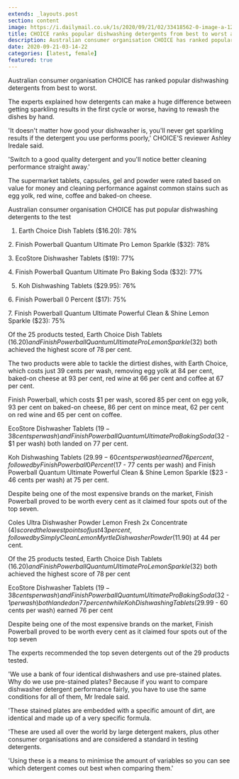 ```yaml
---
extends: _layouts.post
section: content
image: https://i.dailymail.co.uk/1s/2020/09/21/02/33418562-0-image-a-123_1600653135997.jpg 
title: CHOICE ranks popular dishwashing detergents from best to worst after putting brands to the test 
description: Australian consumer organisation CHOICE has ranked popular dishwashing detergents from best to worst. 
date: 2020-09-21-03-14-22 
categories: [latest, female] 
featured: true 
--- 
```

Australian consumer organisation CHOICE has ranked popular dishwashing detergents from best to worst.

The experts explained how detergents can make a huge difference between getting sparkling results in the first cycle or worse, having to rewash the dishes by hand.

'It doesn't matter how good your dishwasher is, you'll never get sparkling results if the detergent you use performs poorly,' CHOICE'S reviewer Ashley Iredale said.

'Switch to a good quality detergent and you'll notice better cleaning performance straight away.'

The supermarket tablets, capsules, gel and powder were rated based on value for money and cleaning performance against common stains such as egg yolk, red wine, coffee and baked-on cheese.

Australian consumer organisation CHOICE has put popular dishwashing detergents to the test

1. Earth Choice Dish Tablets ($16.20): 78%

2. Finish Powerball Quantum Ultimate Pro Lemon Sparkle ($32): 78%

3. EcoStore Dishwasher Tablets ($19): 77%

4. Finish Powerball Quantum Ultimate Pro Baking Soda ($32): 77% 

5. Koh Dishwashing Tablets ($29.95): 76% 

6. Finish Powerball 0 Percent ($17): 75% 

7. Finish Powerball Quantum Ultimate Powerful Clean & Shine Lemon Sparkle ($23): 75%

Of the 25 products tested, Earth Choice Dish Tablets ($16.20) and Finish Powerball Quantum Ultimate Pro Lemon Sparkle ($32) both achieved the highest score of 78 per cent.

The two products were able to tackle the dirtiest dishes, with Earth Choice, which costs just 39 cents per wash, removing egg yolk at 84 per cent, baked-on cheese at 93 per cent, red wine at 66 per cent and coffee at 67 per cent.

Finish Powerball, which costs $1 per wash, scored 85 per cent on egg yolk, 93 per cent on baked-on cheese, 86 per cent on mince meat, 62 per cent on red wine and 65 per cent on coffee. 

EcoStore Dishwasher Tablets ($19 - 38 cents per wash) and Finish Powerball Quantum Ultimate Pro Baking Soda ($32 - $1 per wash) both landed on 77 per cent.

Koh Dishwashing Tablets ($29.99 - 60 cents per wash) earned 76 per cent, followed by Finish Powerball 0 Percent ($17 - 77 cents per wash) and Finish Powerball Quantum Ultimate Powerful Clean & Shine Lemon Sparkle ($23 - 46 cents per wash) at 75 per cent. 

Despite being one of the most expensive brands on the market, Finish Powerball proved to be worth every cent as it claimed four spots out of the top seven.

Coles Ultra Dishwasher Powder Lemon Fresh 2x Concentrate ($4) scored the lowest points of just 43 per cent, followed by Simply Clean Lemon Myrtle Dishwasher Powder ($11.90) at 44 per cent.

Of the 25 products tested, Earth Choice Dish Tablets ($16.20) and Finish Powerball Quantum Ultimate Pro Lemon Sparkle ($32) both achieved the highest score of 78 per cent

EcoStore Dishwasher Tablets ($19 - 38 cents per wash) and Finish Powerball Quantum Ultimate Pro Baking Soda ($32 - $1 per wash) both landed on 77 per cent while Koh Dishwashing Tablets ($29.99 - 60 cents per wash) earned 76 per cent

Despite being one of the most expensive brands on the market, Finish Powerball proved to be worth every cent as it claimed four spots out of the top seven

The experts recommended the top seven detergents out of the 29 products tested.

'We use a bank of four identical dishwashers and use pre-stained plates. Why do we use pre-stained plates? Because if you want to compare dishwasher detergent performance fairly, you have to use the same conditions for all of them, Mr Iredale said.

'These stained plates are embedded with a specific amount of dirt, are identical and made up of a very specific formula.

'These are used all over the world by large detergent makers, plus other consumer organisations and are considered a standard in testing detergents. 

'Using these is a means to minimise the amount of variables so you can see which detergent comes out best when comparing them.'

